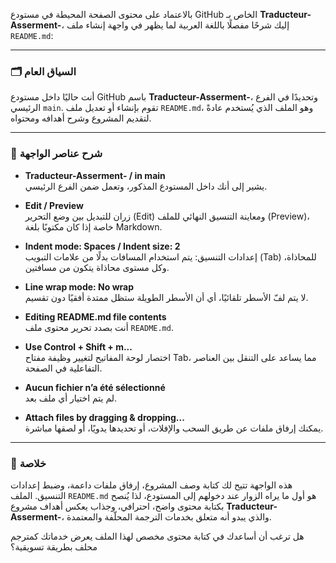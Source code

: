 بالاعتماد على محتوى الصفحة المحيطة في مستودع GitHub الخاص بـ **Traducteur-Asserment-**، إليك شرحًا مفصلًا باللغة العربية لما يظهر في واجهة إنشاء ملف `README.md`:

---

### 🗂 السياق العام

أنت حاليًا داخل مستودع GitHub باسم **Traducteur-Asserment-**، وتحديدًا في الفرع الرئيسي `main`. تقوم بإنشاء أو تعديل ملف `README.md`، وهو الملف الذي يُستخدم عادةً لتقديم المشروع وشرح أهدافه ومحتواه.

---

### 🧩 شرح عناصر الواجهة

- **Traducteur-Asserment- / in main**  
  يشير إلى أنك داخل المستودع المذكور، وتعمل ضمن الفرع الرئيسي.

- **Edit / Preview**  
  زران للتبديل بين وضع التحرير (Edit) ومعاينة التنسيق النهائي للملف (Preview)، خاصة إذا كان مكتوبًا بلغة Markdown.

- **Indent mode: Spaces / Indent size: 2**  
  إعدادات التنسيق: يتم استخدام المسافات بدلًا من علامات التبويب (Tab) للمحاذاة، وكل مستوى محاذاة يتكون من مسافتين.

- **Line wrap mode: No wrap**  
  لا يتم لفّ الأسطر تلقائيًا، أي أن الأسطر الطويلة ستظل ممتدة أفقيًا دون تقسيم.

- **Editing README.md file contents**  
  أنت بصدد تحرير محتوى ملف `README.md`.

- **Use Control + Shift + m...**  
  اختصار لوحة المفاتيح لتغيير وظيفة مفتاح Tab، مما يساعد على التنقل بين العناصر التفاعلية في الصفحة.

- **Aucun fichier n’a été sélectionné**  
  لم يتم اختيار أي ملف بعد.

- **Attach files by dragging & dropping...**  
  يمكنك إرفاق ملفات عن طريق السحب والإفلات، أو تحديدها يدويًا، أو لصقها مباشرة.

---

### 🧠 خلاصة

هذه الواجهة تتيح لك كتابة وصف المشروع، إرفاق ملفات داعمة، وضبط إعدادات التنسيق. الملف `README.md` هو أول ما يراه الزوار عند دخولهم إلى المستودع، لذا يُنصح بكتابة محتوى واضح، احترافي، وجذاب يعكس أهداف مشروع **Traducteur-Asserment-**، والذي يبدو أنه متعلق بخدمات الترجمة المحلّفة والمعتمدة.

هل ترغب أن أساعدك في كتابة محتوى مخصص لهذا الملف يعرض خدماتك كمترجم محلف بطريقة تسويقية؟

